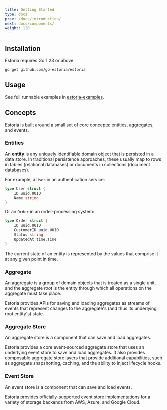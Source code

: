 ```yaml
---
title: Getting Started
type: docs
prev: /docs/introduction/
next: docs/components/
weight: 120
---
```


## Installation

Estoria requires Go 1.23 or above.

```shell
go get github.com/go-estoria/estoria
```

## Usage

See full runnable examples in [estoria-examples](https://github.com/go-estoria/estoria-examples).

## Concepts

Estoria is built around a small set of core concepts: entities, aggregates, and events.

### Entities

An **entity** is any uniquely identifiable domain object that is persisted in a data store. In traditional persistence approaches, these usually map to rows in tables (relational databases) or documents in collections (document databases).

For example, a `User` in an authentication service:

```go
type User struct {
	ID uuid.UUID
	Name string
}
```

Or an `Order` in an order-processing system:

```go
type Order struct {
	ID uuid.UUID
	CustomerID uuid.UUID
	Status string
	UpdatedAt time.Time
}
```

The current state of an entity is represented by the values that comprise it at any given point in time.

### Aggregate

An aggregate is a group of domain objects that is treated as a single unit, and the aggregate _root_ is the entity through which all operations on the aggregate must take place.

Estoria provides APIs for saving and loading aggregates as streams of events that represent changes to the aggregate's (and thus its underlying root entity's) state.

### Aggregate Store

An aggregate store is a component that can save and load aggregates.

Estoria provides a core event-sourced aggregate store that uses an underlying event store to save and load aggregates. It also provides composable aggregate store layers that provide additional capabilities, such as aggregate snapshotting, caching, and the ability to inject lifecycle hooks.

### Event Store

An event store is a component that can save and load events.

Estoria provides officially-supported event store implementations for a variety of storage backends from AWS, Azure, and Google Cloud.
